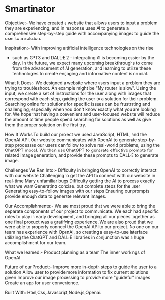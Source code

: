 # Smartinator

Objective:-
We have created a website that allows users to input a problem they are experiencing,
and in response uses AI to generate a comprehensive step-by-step guide with accompanying
images to guide the user to a solution.

Inspiration:-
With improving artificial intelligence technologies on the rise
- such as GPT3 and DALL·E 2 - integrating AI is becoming easier by the day.
In the future, we expect many upcoming breakthroughs to come from the advancement of AI generation,
and learning to utilize these technologies to create engaging and informative content is crucial.

What It Does:-
We designed a website where users input a problem they are trying to troubleshoot.
An example might be "My router is slow". Using the input, we create a set of instructions
for the user along with images that correspond with each step, guiding the user to a solution for their problem.
Searching online for solutions for specific issues can be frustrating and challenging,
especially when you don't know exactly what you are looking for. We hope that having a convenient
and user-focused website will reduce the amount of time people spend searching for solutions as well as give them the proper solution on the first try.

How It Works
To build our project we used JavaScript, HTML, and the OpenAI API.
Our website communicates with OpenAI to generate step-by-step processes our users
can follow to solve real-world problems, using the ChatGPT model. 
We then use ChatGPT to generate effective prompts for related image generation, 
and provide these prompts to DALL·E to generate image.


Challenges We Ran Into:-
Difficulty in bringing OpenAI to correctly interact with our website
Challenging to get the API to connect with our website in real-time
Many unfamiliar bugs
Difficulty getting the AI to process exactly what we want
Generating concise, but complete steps for the user
Generating easy-to-follow images with our steps
Ensuring our prompts provide enough data to generate relevant images.

Our Accomplishments:-
We are most proud that we were able to bring the separate components of our project to communicate.
We each had specific roles to play in early development, and bringing all our pieces together
as one final product was a gratifying experience. We are also proud that we were able to properly
connect the OpenAI API to our project. No one on our team has experience with OpenAI,
so creating a easy-to-use interface utilizing the ChatGPT and DALL·E libraries in conjunction was a huge accomplishment for our team.

What we learned:-
Product planning as a team
The inner workings of OpenAI

Future of our Product:-
Improve more in-depth steps to guide the user to a solution
Allow user to provide more information to fix current solutions given
Improve our image processing to provide more "guideful" images
Create an app for user convenience.

Built With:
Html,Css,Javascript,Node.js,Openai.
